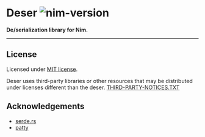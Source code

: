 # Deser ![nim-version]

[nim-version]: https://img.shields.io/badge/Nim_-v1.6.0%2B-blue

**De/serialization library for Nim.**

---

## License
Licensed under <a href="LICENSE">MIT license</a>.

Deser uses third-party libraries or other resources that may be
distributed under licenses different than the deser. <a href="THIRD-PARTY-NOTICES.TXT">THIRD-PARTY-NOTICES.TXT</a>


## Acknowledgements
- [serde.rs](https://serde.rs)
- [patty](https://github.com/andreaferretti/patty)